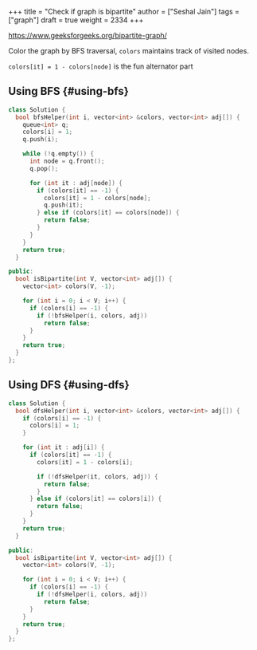 +++
title = "Check if graph is bipartite"
author = ["Seshal Jain"]
tags = ["graph"]
draft = true
weight = 2334
+++

<https://www.geeksforgeeks.org/bipartite-graph/>

Color the graph by BFS traversal, `colors` maintains track of visited nodes.

`colors[it] = 1 - colors[node]` is the fun alternator part


## Using BFS {#using-bfs}

```cpp
class Solution {
  bool bfsHelper(int i, vector<int> &colors, vector<int> adj[]) {
    queue<int> q;
    colors[i] = 1;
    q.push(i);

    while (!q.empty()) {
      int node = q.front();
      q.pop();

      for (int it : adj[node]) {
        if (colors[it] == -1) {
          colors[it] = 1 - colors[node];
          q.push(it);
        } else if (colors[it] == colors[node]) {
          return false;
        }
      }
    }
    return true;
  }

public:
  bool isBipartite(int V, vector<int> adj[]) {
    vector<int> colors(V, -1);

    for (int i = 0; i < V; i++) {
      if (colors[i] == -1) {
        if (!bfsHelper(i, colors, adj))
          return false;
      }
    }
    return true;
  }
};
```


## Using DFS {#using-dfs}

```cpp
class Solution {
  bool dfsHelper(int i, vector<int> &colors, vector<int> adj[]) {
    if (colors[i] == -1) {
      colors[i] = 1;
    }

    for (int it : adj[i]) {
      if (colors[it] == -1) {
        colors[it] = 1 - colors[i];

        if (!dfsHelper(it, colors, adj)) {
          return false;
        }
      } else if (colors[it] == colors[i]) {
        return false;
      }
    }
    return true;
  }

public:
  bool isBipartite(int V, vector<int> adj[]) {
    vector<int> colors(V, -1);

    for (int i = 0; i < V; i++) {
      if (colors[i] == -1) {
        if (!dfsHelper(i, colors, adj))
          return false;
      }
    }
    return true;
  }
};
```
